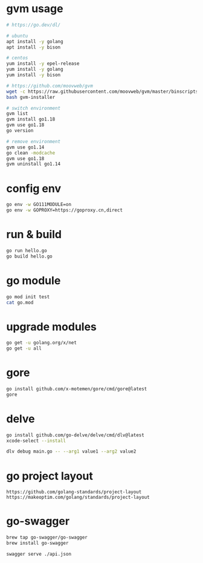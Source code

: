 # gvm usage

```sh
# https://go.dev/dl/

# ubuntu
apt install -y golang
apt install -y bison

# centos
yum install -y epel-release
yum install -y golang
yum install -y bison

# https://github.com/moovweb/gvm
wget -c https://raw.githubusercontent.com/moovweb/gvm/master/binscripts/gvm-installer
bash gvm-installer

# switch environment
gvm list
gvm install go1.18
gvm use go1.18
go version

# remove environment
gvm use go1.14
go clean -modcache
gvm use go1.18
gvm uninstall go1.14
```

# config env

```sh
go env -w GO111MODULE=on
go env -w GOPROXY=https://goproxy.cn,direct
```

# run & build

```sh
go run hello.go
go build hello.go
```

# go module

```sh
go mod init test
cat go.mod
```

# upgrade modules

```sh
go get -u golang.org/x/net
go get -u all
```

# gore

```sh
go install github.com/x-motemen/gore/cmd/gore@latest
gore
```

# delve

```sh
go install github.com/go-delve/delve/cmd/dlv@latest
xcode-select --install

dlv debug main.go -- --arg1 value1 --arg2 value2
```

# go project layout

```
https://github.com/golang-standards/project-layout
https://makeoptim.com/golang/standards/project-layout
```

# go-swagger

```sh
brew tap go-swagger/go-swagger
brew install go-swagger

swagger serve ./api.json
```
